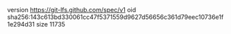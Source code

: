 version https://git-lfs.github.com/spec/v1
oid sha256:143c613bd330061cc47f5371559d9627d56656c361d79eec10736e1f1e294d31
size 11735
